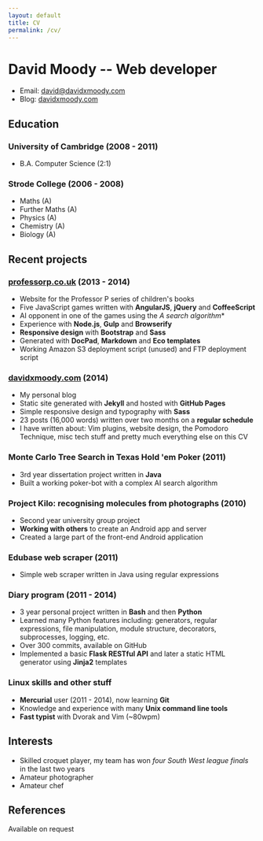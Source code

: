 ```yaml
---
layout: default
title: CV
permalink: /cv/
---
```


# David Moody -- Web developer

- Email: <david@davidxmoody.com>
- Blog: [davidxmoody.com](http://davidxmoody.com/)

## Education

### University of Cambridge (2008 - 2011)

- B.A. Computer Science (2:1)

### Strode College (2006 - 2008)

- Maths (A)
- Further Maths (A)
- Physics (A)
- Chemistry (A)
- Biology (A)

## Recent projects

### [professorp.co.uk](http://professorp.co.uk) (2013 - 2014)

- Website for the Professor P series of children's books
- Five JavaScript games written with **AngularJS**, **jQuery** and **CoffeeScript**
- AI opponent in one of the games using the **A* search algorithm**
- Experience with **Node.js**, **Gulp** and **Browserify**
- **Responsive design** with **Bootstrap** and **Sass**
- Generated with **DocPad**, **Markdown** and **Eco templates**
- Working Amazon S3 deployment script (unused) and FTP deployment script

### [davidxmoody.com](http://davidxmoody.com/) (2014)

- My personal blog
- Static site generated with **Jekyll** and hosted with **GitHub Pages**
- Simple responsive design and typography with **Sass**
- 23 posts (16,000 words) written over two months on a **regular schedule**
- I have written about: Vim plugins, website design, the Pomodoro Technique, misc tech stuff and pretty much everything else on this CV

### Monte Carlo Tree Search in Texas Hold 'em Poker (2011)

- 3rd year dissertation project written in **Java**
- Built a working poker-bot with a complex AI search algorithm

### Project Kilo: recognising molecules from photographs (2010)

- Second year university group project
- **Working with others** to create an Android app and server
- Created a large part of the front-end Android application

### Edubase web scraper (2011)

- Simple web scraper written in Java using regular expressions

### Diary program (2011 - 2014)

- 3 year personal project written in **Bash** and then **Python**
- Learned many Python features including: generators, regular expressions, file manipulation, module structure, decorators, subprocesses, logging, etc.
- Over 300 commits, available on GitHub
- Implemented a basic **Flask RESTful API** and later a static HTML generator using **Jinja2** templates

### Linux skills and other stuff

- **Mercurial** user (2011 - 2014), now learning **Git**
- Knowledge and experience with many **Unix command line tools**
- **Fast typist** with Dvorak and Vim (~80wpm)

## Interests

- Skilled croquet player, my team has won *four South West league finals* in the last two years
- Amateur photographer
- Amateur chef 

## References

Available on request
